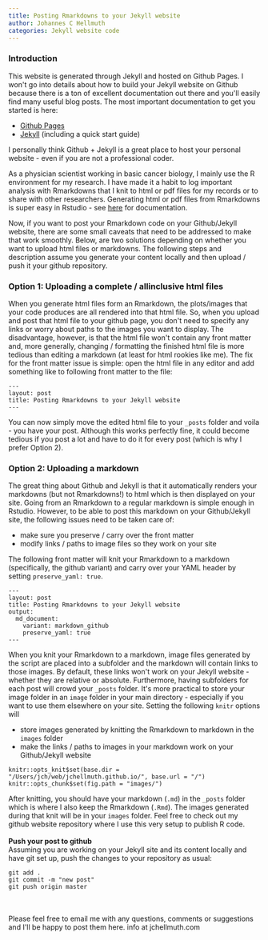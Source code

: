 ```yaml
---
title: Posting Rmarkdowns to your Jekyll website
author: Johannes C Hellmuth
categories: Jekyll website code
---
```


### Introduction
This website is generated through Jekyll and hosted on Github Pages.
I won't go into details about how to build your Jekyll website on Github because there is a ton of excellent documentation out there and you'll easily find many useful blog posts. The most important documentation to get you started is here:
- [Github Pages](https://help.github.com/en/github/working-with-github-pages)
- [Jekyll](https://jekyllrb.com/docs/) (including a quick start guide)<br />

I personally think Github + Jekyll is a great place to host your personal website - even if you are not a professional coder.

As a physician scientist working in basic cancer biology, I mainly use the R environment for my research. I have made it a habit to log important analysis with Rmarkdowns that I knit to html or pdf files for my records or to share with other researchers. Generating html or pdf files from Rmarkdowns is super easy in Rstudio - see [here](https://rmarkdown.rstudio.com) for documentation.

Now, if you want to post your Rmarkdown code on your Github/Jekyll website, there are some small caveats that need to be addressed to make that work smoothly. Below, are two solutions depending on whether you want to upload html files or markdowns. The following steps and description assume you generate your content locally and then upload / push it your github repository.

### Option 1: Uploading a complete / allinclusive html files
When you generate html files form an Rmarkdown, the plots/images that your code produces are all rendered into that html file. So, when you upload and post that html file to your github page, you don't need to specify any links or worry about paths to the images you want to display. The disadvantage, however, is that the html file won't contain any front matter and, more generally, changing / formatting the finished html file is more tedious than editing a markdown (at least for html rookies like me).
The fix for the front matter issue is simple: open the html file in any editor and add something like to following front matter to the file:
``` {YAML}
---
layout: post
title: Posting Rmarkdowns to your Jekyll website
---
```
You can now simply move the edited html file to your `_posts` folder and voila - you have your post.
Although this works perfectly fine, it could become tedious if you post a lot and have to do it for every post (which is why I prefer Option 2).

### Option 2: Uploading a markdown
The great thing about Github and Jekyll is that it automatically renders your markdowns (but not Rmarkdowns!) to html which is then displayed on your site.
Going from an Rmarkdown to a regular markdown is simple enough in Rstudio. However, to be able to post this markdown on your Github/Jekyll site, the following issues need to be taken care of:
- make sure you preserve / carry over the front matter
- modify links / paths to image files so they work on your site<br />

The following front matter will knit your Rmarkdown to a markdown (specifically, the github variant) and carry over your YAML header by setting  `preserve_yaml: true`.
``` {YAML}
---
layout: post
title: Posting Rmarkdowns to your Jekyll website
output:
  md_document:
    variant: markdown_github
    preserve_yaml: true
---
```

When you knit your Rmarkdown to a markdown, image files generated by the script are placed into a subfolder and the markdown will contain links to those images. By default, these links won't work on your Jekyll website - whether they are relative or absolute. Furthermore, having subfolders for each post will crowd your `_posts` folder. It's more practical to store your image folder in an `image` folder in your main directory - especially if you want to use them elsewhere on your site.
Setting the following `knitr` options will
- store images generated by knitting the Rmarkdown to markdown in the `images` folder
- make the links / paths to images in your markdown work on your Github/Jekyll website<br />

``` {r}
knitr::opts_knit$set(base.dir = "/Users/jch/web/jchellmuth.github.io/", base.url = "/")
knitr::opts_chunk$set(fig.path = "images/")
```
After knitting, you should have your markdown (`.md`) in the `_posts` folder which is where I also keep the Rmarkdown (`.Rmd`). The images generated during that knit will be in your `images` folder. Feel free to check out my github website repository where I use this very setup to publish R code.
<br />
<br />
**Push your post to github**<br />
Assuming you are working on your Jekyll site and its content locally and have git set up, push the changes to your repository as usual:
``` {bash}
git add .
git commit -m "new post"
git push origin master
```
<br />
<br />
Please feel free to email me with any questions, comments or suggestions and I'll be happy to post them here.
info at jchellmuth.com
